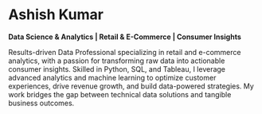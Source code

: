 # Ashish Kumar
**Data Science & Analytics | Retail & E-Commerce | Consumer Insights**

Results-driven Data Professional specializing in retail and e-commerce analytics, with a passion for transforming raw data into actionable consumer insights. Skilled in Python, SQL, and Tableau, I leverage advanced analytics and machine learning to optimize customer experiences, drive revenue growth, and build data-powered strategies. My work bridges the gap between technical data solutions and tangible business outcomes.
